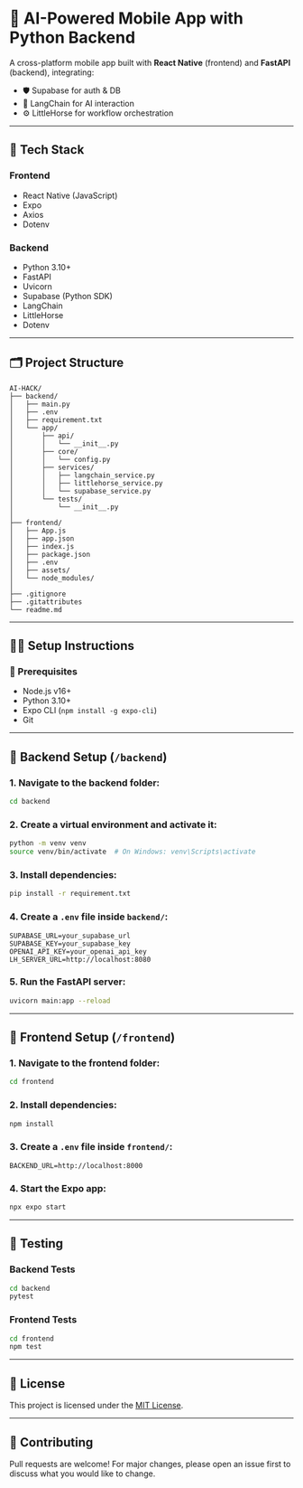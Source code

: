 # 🧠 AI-Powered Mobile App with Python Backend

A cross-platform mobile app built with **React Native** (frontend) and **FastAPI** (backend), integrating:

- 🛡️ Supabase for auth & DB  
- 🧠 LangChain for AI interaction  
- ⚙️ LittleHorse for workflow orchestration

---

## 🧰 Tech Stack

### Frontend

- React Native (JavaScript)
- Expo
- Axios
- Dotenv

### Backend

- Python 3.10+
- FastAPI
- Uvicorn
- Supabase (Python SDK)
- LangChain
- LittleHorse
- Dotenv

---

## 🗂️ Project Structure

```
AI-HACK/
├── backend/
│   ├── main.py
│   ├── .env
│   ├── requirement.txt
│   └── app/
│       ├── api/
│       │   └── __init__.py
│       ├── core/
│       │   └── config.py
│       ├── services/
│       │   ├── langchain_service.py
│       │   ├── littlehorse_service.py
│       │   └── supabase_service.py
│       └── tests/
│           └── __init__.py
│
├── frontend/
│   ├── App.js
│   ├── app.json
│   ├── index.js
│   ├── package.json
│   ├── .env
│   ├── assets/
│   └── node_modules/
│
├── .gitignore
├── .gitattributes
└── readme.md
```

---

## 🧑‍💻 Setup Instructions

### 🔧 Prerequisites

- Node.js v16+
- Python 3.10+
- Expo CLI (`npm install -g expo-cli`)
- Git

---

## 🚀 Backend Setup (`/backend`)

### 1. Navigate to the backend folder:
```bash
cd backend
```

### 2. Create a virtual environment and activate it:
```bash
python -m venv venv
source venv/bin/activate  # On Windows: venv\Scripts\activate
```

### 3. Install dependencies:
```bash
pip install -r requirement.txt
```

### 4. Create a `.env` file inside `backend/`:
```env
SUPABASE_URL=your_supabase_url
SUPABASE_KEY=your_supabase_key
OPENAI_API_KEY=your_openai_api_key
LH_SERVER_URL=http://localhost:8080
```

### 5. Run the FastAPI server:
```bash
uvicorn main:app --reload
```

---

## 📱 Frontend Setup (`/frontend`)

### 1. Navigate to the frontend folder:
```bash
cd frontend
```

### 2. Install dependencies:
```bash
npm install
```

### 3. Create a `.env` file inside `frontend/`:
```env
BACKEND_URL=http://localhost:8000
```

### 4. Start the Expo app:
```bash
npx expo start
```

---

## 🧪 Testing

### Backend Tests
```bash
cd backend
pytest
```

### Frontend Tests
```bash
cd frontend
npm test
```

---

## 📄 License

This project is licensed under the [MIT License](LICENSE).

---

## 🤝 Contributing

Pull requests are welcome! For major changes, please open an issue first to discuss what you would like to change.